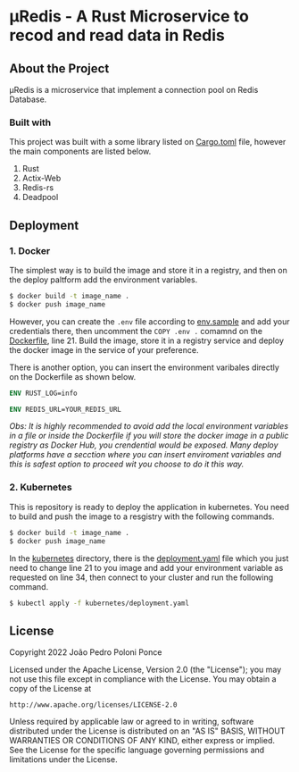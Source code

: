 # µRedis - A Rust Microservice to recod and read data in Redis

## About the Project

µRedis is a microservice that implement a connection pool on Redis Database. 

### Built with

This project was built with a some library listed on [Cargo.toml](Cargo.toml) file, however the main components are listed below.

1. Rust
2. Actix-Web
3. Redis-rs
4. Deadpool

<!-- ## Getting Started


### Prerequisites
### Installation -->
## Deployment

### 1. Docker

The simplest way is to build the image and store it in a registry, and then on the deploy paltform add the environment variables.

```bash
$ docker build -t image_name .
$ docker push image_name
```

However, you can create the `.env` file according to [env.sample](./env.sample) and add your credentials there, then uncomment the `COPY .env .` comamnd on the [Dockerfile](./Dockerfile), line 21. Build the image, store it in a registry service and deploy the docker image in the service of your preference.

There is another option, you can insert the environment varibales directly on the Dockerfile as shown below.
```dockerfile
ENV RUST_LOG=info

ENV REDIS_URL=YOUR_REDIS_URL
```

_Obs: It is highly recommended to avoid add the local environment variables in a file or inside the Dockerfile if you will store the docker image in a public registry as Docker Hub, you crendential would be exposed. Many deploy platforms have a secction where you can insert enviroment variables and this is safest option to proceed wit you choose to do it this way._

### 2. Kubernetes

This is repository is ready to deploy the application in kubernetes. You need to build and push the image to a resgistry with the following commands.

```bash
$ docker build -t image_name .
$ docker push image_name
```

In the [kubernetes](./kubernetes/) directory, there is the [deployment.yaml](./kubernetes/deployment.yaml) file which you just need to change line 21 to you image and add your environment variable as requested on line 34, then connect to your cluster and run the following command.

```bash
$ kubectl apply -f kubernetes/deployment.yaml
```

## License

Copyright 2022 João Pedro Poloni Ponce

Licensed under the Apache License, Version 2.0 (the "License");
you may not use this file except in compliance with the License.
You may obtain a copy of the License at

    http://www.apache.org/licenses/LICENSE-2.0

Unless required by applicable law or agreed to in writing, software
distributed under the License is distributed on an "AS IS" BASIS,
WITHOUT WARRANTIES OR CONDITIONS OF ANY KIND, either express or implied.
See the License for the specific language governing permissions and
limitations under the License.